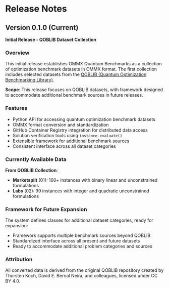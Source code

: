 # Release Notes

## Version 0.1.0 (Current)

**Initial Release - QOBLIB Dataset Collection**

### Overview
This initial release establishes OMMX Quantum Benchmarks as a collection of optimization benchmark datasets in OMMX format. The first collection includes selected datasets from the [QOBLIB (Quantum Optimization Benchmarking Library)](https://git.zib.de/qopt/qoblib-quantum-optimization-benchmarking-library).

**Scope**: This release focuses on QOBLIB datasets, with framework designed to accommodate additional benchmark sources in future releases.

### Features
- Python API for accessing quantum optimization benchmark datasets
- OMMX format conversion and standardization
- GitHub Container Registry integration for distributed data access
- Solution verification tools using `instance.evaluate()`
- Extensible framework for additional benchmark sources
- Consistent interface across all dataset categories

### Currently Available Data
**From QOBLIB Collection**:
- **Marketsplit** (01): 160+ instances with binary linear and unconstrained formulations
- **Labs** (02): 99 instances with integer and quadratic unconstrained formulations

### Framework for Future Expansion
The system defines classes for additional dataset categories, ready for expansion:
- Framework supports multiple benchmark sources beyond QOBLIB
- Standardized interface across all present and future datasets
- Ready to accommodate additional problem categories and sources

### Attribution
All converted data is derived from the original QOBLIB repository created by Thorsten Koch, David E. Bernal Neira, and colleagues, licensed under CC BY 4.0.